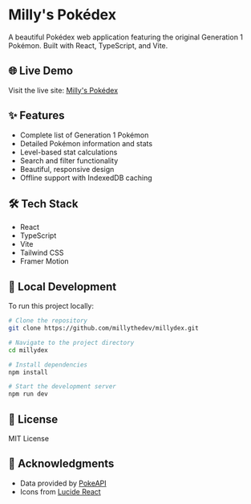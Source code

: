 # Milly's Pokédex

A beautiful Pokédex web application featuring the original Generation 1 Pokémon. Built with React, TypeScript, and Vite.

## 🌐 Live Demo

Visit the live site: [Milly's Pokédex](https://millythedev.github.io/millydex/)

## ✨ Features

- Complete list of Generation 1 Pokémon
- Detailed Pokémon information and stats
- Level-based stat calculations
- Search and filter functionality
- Beautiful, responsive design
- Offline support with IndexedDB caching

## 🛠️ Tech Stack

- React
- TypeScript
- Vite
- Tailwind CSS
- Framer Motion

## 🚀 Local Development

To run this project locally:

```bash
# Clone the repository
git clone https://github.com/millythedev/millydex.git

# Navigate to the project directory
cd millydex

# Install dependencies
npm install

# Start the development server
npm run dev
```

## 📝 License

MIT License

## 🙏 Acknowledgments

- Data provided by [PokeAPI](https://pokeapi.co/)
- Icons from [Lucide React](https://lucide.dev)
